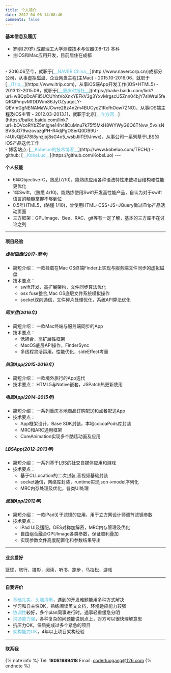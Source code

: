 ```yaml
---
title: 个人简介
date: 2017-04-06 14:08:46
comments: false
---
```


#### 基本信息及履历

- 罗刚(29岁) 成都理工大学测控技术与仪器(08-12) 本科
- 主iOS和Mac应用开发，目前居住在成都
</br>
- 2016.06至今，就职于[<font color="#5bc0de">__NAVER China__</font>](http://www.navercorp.cn/)成都分公司，从事虚拟磁盘、企业网盘主程(主Mac)
- 2015.10-2016.06，就职于[<font color="#5bc0de">__iTrip__</font>](https://www.itrip.com)，从事iOS端App开发工作(iOS+HTML5)
- 2013.12-2015.09，就职于[<font color="#5bc0de">__重庆时报社__</font>](https://baike.baidu.com/link?url=wBQpDcAFiI5UCUYntVoXnxYEFkV3g3YxvMrgscU5Znn04bjY7sIWruI5feQRQPmpvMfDDWm86JyOZyuqoLY-QEVmGgNENAMaWJCwre28z4n2m4BUCyc21RxfhOow7ZNO)，从事iOS端主程及iOS主管
- 2012.03-2013.11，就职于北京[<font color="#5bc0de">__立方网__</font>](https://baike.baidu.com/link?url=bOVcoRYbZ5mIgne14h4llCuMnu7k75f5MkH8WYWyG6O6TNvw_5vxisNBVSuG79wzovazgPH-R4djPgOSerQ0DB9U-r4UlvQjE478l8ynzjpj8sG4o5_wsbJliTE9Jnwx)，从事公司一系列基于LBS的iOS产品迭代工作
</br>
- 博客站点: [<font color="#5bc0de">__Kobeluo的技术博客__</font>](http://www.kobeluo.com/TECH/)
- github:  [<font color="#5bc0de">__KobeLuo__</font>](https://github.com/KobeLuo)
---

#### 个人技能
- 6年Objective-C，熟悉(7/10)，能熟练应用各种语法特性来使项目结构和性能更优化
- 1年Swift，(熟悉 4/10)，能熟练使用Swift开发高性能产品，自认为对于swift语言的精髓掌握不够到位
- 0.5年HTML5，(略懂 1/10)，曾使用HTML+CSS+JS+JQuery做过iTrip产品活动页面
- 三方框架：GPUImage、Bee、RAC、git等有一定了解，基本的三方库不在讨论之列
---

#### 项目经验
##### 虚拟磁盘(2017-至今)
* 简短介绍： 一款挂载在Mac OS终端Finder上实现与服务端文件同步的虚拟磁盘
* 技术要点： 
	* swift开发，高扩展架构，文件同步算法优化
	* osx fuse整合,Mac OS底层文件系统模拟操作
	* socket双向通信，文件碎片处理优化，系统API算法优化

##### 同步盘(2016年)
* 简短介绍： 一款Mac终端与服务端同步的App
* 技术要点： 
	* 低耦合，高扩展性框架
	* MacOS底层API操作，FinderSync
	* 多线程灵活运用，性能优化，sideEffect考量

##### 旅游App(2015-2016年)
* 简短介绍： 一款境外旅行的App迭代
* 技术要点： HTML5与Native嵌套，JSPatch热更新使用

##### 电商App(2014-2015年)
* 简短介绍： 一系列重庆本地商品订购配送和点餐配送App
* 技术要点：
	* App框架设计，Base SDK封装，本地cocoaPods库封装
	* MRC和ARC通用框架
	* CoreAnimation实现多个酷炫动画及应用

##### LBSApp(2012-2013年)
* 简短介绍： 一系列基于LBS的社交自媒体应用和游戏
* 技术要点： 
	* 基于CLLocation的二次封装,音视频基础封装
	* socket通信，网络库封装，runtime实现json->model序列化
	* MRC内存处理及优化，各类UI处理

##### 滤镜App(2012年)    
* 简短介绍： 一款iPad关于滤镜的应用，用于立方网设计师调节滤镜参数
* 技术要点： 
	* iPad UI及适配，DES对称加解密，MRC内存管理及优化
	* 自由组合融合GPUImage各类参数，保证顺利叠加
	* 实现参数文件高度配置化和参数结果导出
---

#### 业余爱好

篮球，旅行，摄影，阅读，听书，跑步，马拉松，游戏

---

#### 自我评价

- <font color="#5bc0de">基础扎实、头脑清晰</font>，遇到的开发难题能用多种方式解决
- 学习和自主性OK，熟练阅读英文文档，环境适应能力较强
- <font color="#5bc0de">协调性</font>较好，多个plan同事进行时，遇事轻重缓急分明
- <font color="#5bc0de">沟通能力强</font>，各种复杂的问题能说到点上，对方可以很快理解意思
- 抗压力OK，保质完成过多个紧急的项目
- <font color="#5bc0de">架构能力OK</font>，4年以上项目架构经验

---

#### 联系我
{% note info %}
Tel: __18081889418__
Email: coderluogang@126.com
{% endnote %}
